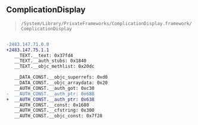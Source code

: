 ## ComplicationDisplay

> `/System/Library/PrivateFrameworks/ComplicationDisplay.framework/ComplicationDisplay`

```diff

-2483.147.71.0.0
+2483.147.75.1.1
   __TEXT.__text: 0x37fd4
   __TEXT.__auth_stubs: 0x1840
   __TEXT.__objc_methlist: 0x20dc

   __DATA_CONST.__objc_superrefs: 0xd0
   __DATA_CONST.__objc_arraydata: 0x20
   __AUTH_CONST.__auth_got: 0xc30
-  __AUTH_CONST.__auth_ptr: 0x688
+  __AUTH_CONST.__auth_ptr: 0x638
   __AUTH_CONST.__const: 0x1680
   __AUTH_CONST.__cfstring: 0x300
   __AUTH_CONST.__objc_const: 0x7f28

```
